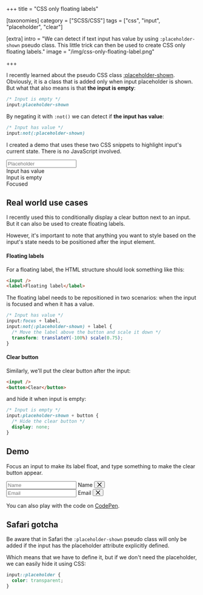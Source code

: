 +++
title = "CSS only <span>floating labels</span>"

[taxonomies]
category = ["SCSS/CSS"]
tags = ["css", "input", "placeholder", "clear"]

[extra]
intro = "We can detect if text input has value by using `:placeholder-shown` pseudo class. This little trick can then be used to create CSS only floating labels."
image = "/img/css-only-floating-label.png"

+++
<link rel="stylesheet" href="/posts/floating-labels.css" />

I recently learned about the pseudo CSS class [:placeholder-shown](https://developer.mozilla.org/en-US/docs/Web/CSS/:placeholder-shown). Obviously, it is a class that is added only when input placeholder is shown. But what that also means is that **the input is empty**:

```css
/* Input is empty */
input:placeholder-shown
```

By negating it with `:not()` we can detect if **the input has value**:

```css
/* Input has value */
input:not(:placeholder-shown)
```

I created a demo that uses these two CSS snippets to highlight input's current state. There is no JavaScript involved.

<div class="basic-demo">
  <input class="basic-input" placeholder="Placeholder" />
  <div class="basic-states">
    <div class="has-value">Input has value</div>
    <div class="is-empty">Input is empty</div>
    <div class="focused">Focused</div>
  </div>
</div>


## Real world use cases


I recently used this to conditionally display a clear button next to an input.
But it can also be used to create floating labels.

However, it's important to note that anything you want to style based on the input's state needs to be positioned after the input element.

#### Floating labels

For a floating label, the HTML structure should look something like this:

```html
<input />
<label>Floating label</label>
```

The floating label needs to be repositioned in two scenarios: when the input is focused and when it has a value.

```css
/* Input has value */
input:focus + label,
input:not(:placeholder-shown) + label {
  /* Move the label above the button and scale it down */
  transform: translateY(-100%) scale(0.75);
}
```

#### Clear button

Similarly, we'll put the clear button after the input:

```html
<input />
<button>Clear</button>
```

and hide it when input is empty:

```css
/* Input is empty */
input:placeholder-shown + button {
  /* Hide the clear button */
  display: none;
}
```

## Demo

Focus an input to make its label float, and type something to make the clear button appear.

<div class="input-wrapper">
  <input
    autocomplete="off"
    class="input"
    type="text"
    id="name"
    placeholder="Name"
  ></input>
  <label
    class="label"
    for="name"
  >
    Name
  </label>
  <button class="clear" aria-label="Clear input">
    <svg viewBox="0 0 16 16" width="12" height="12">
      <path d="M 1 1 L 15 15 M 1 15 L 15 1" fill="none" stroke-width="2" stroke="currentColor">
      </path>
    </svg>
  </button>
</div>

<div class="input-wrapper">
  <input
    autocomplete="off"
    class="input"
    type="email"
    id="email"
    placeholder="Email"
  ></input>
  <label
    class="label"
    for="email"
  >
    Email
  </label>
  <button class="clear" aria-label="Clear input">
    <svg viewBox="0 0 16 16" width="12" height="12">
      <path d="M 1 1 L 15 15 M 1 15 L 15 1" fill="none" stroke-width="2" stroke="currentColor">
      </path>
    </svg>
  </button>
</div>

You can also play with the code on [CodePen](https://codepen.io/stanko/pen/wvQoWdj?editors=1100).

## Safari gotcha

Be aware that in Safari the `:placeholder-shown` pseudo class will only be added if the input has the placeholder attribute explicitly defined.

Which means that we have to define it, but if we don't need the placeholder, we can easily hide it using CSS:

```css
input::placeholder {
  color: transparent;
}
```

<script>
  [...document.querySelectorAll('.clear')].forEach($clearButton => {
    const $searchInput = $clearButton.parentElement.querySelector('.input');

    $clearButton.addEventListener('click', () => {
      $searchInput.value = '';
      $searchInput.focus();
    });
  });
</script>


